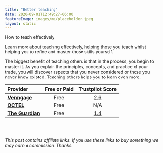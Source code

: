 ```yaml
---
title: "Better teaching"
date: 2020-09-01T12:49:27+06:00
featureImage: images/ma/placeholder.jpeg
layout: static
---
```


How to teach effectively

Learn more about teaching effectively, helping those you teach whilst helping you to refine and master those skills yourself.

The biggest benefit of teaching others is that in the process, you begin to master it. As you explain the principles, concepts, and practice of your trade, you will discover aspects that you never considered or those you never knew existed. Teaching others helps you to learn even more.

| Provider      | Free or Paid  |  Trustpilot Score  |
| :-----------          | :--------------:      |  :--------------:         |
| [**Venngage**](https://venngage.com/blog/training-materials/) | Free | [2.6](https://uk.trustpilot.com/review/venngage.com) | 
| [**OCTEL**](http://octel.alt.ac.uk/course-materials/learning-materials/) | Free | N/A
| [**The Guardian**](https://www.theguardian.com/teacher-network/teacher-blog/2014/oct/31/effective-teaching-10-tips) | Free | [1.4](https://uk.trustpilot.com/review/theguardian.com) | 
  

<br/><br/>

*This post contains affiliate links. If you use these links to buy something we may
earn a commission. Thanks.*






